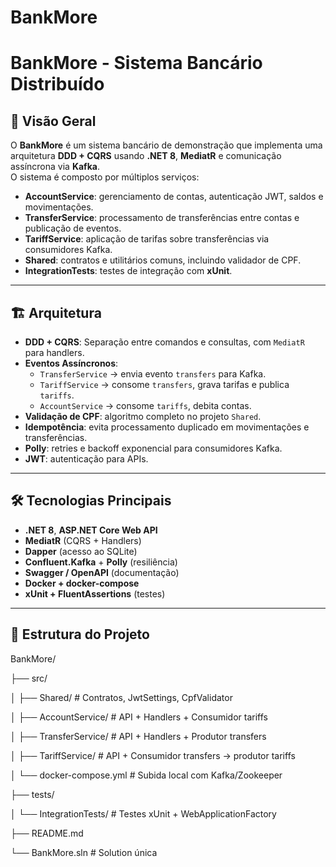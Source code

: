 # BankMore
 
# BankMore - Sistema Bancário Distribuído

## 📖 Visão Geral
O **BankMore** é um sistema bancário de demonstração que implementa uma arquitetura **DDD + CQRS** usando **.NET 8**, **MediatR** e comunicação assíncrona via **Kafka**.  
O sistema é composto por múltiplos serviços:
- **AccountService**: gerenciamento de contas, autenticação JWT, saldos e movimentações.
- **TransferService**: processamento de transferências entre contas e publicação de eventos.
- **TariffService**: aplicação de tarifas sobre transferências via consumidores Kafka.
- **Shared**: contratos e utilitários comuns, incluindo validador de CPF.
- **IntegrationTests**: testes de integração com **xUnit**.

---

## 🏗 Arquitetura
- **DDD + CQRS**: Separação entre comandos e consultas, com `MediatR` para handlers.
- **Eventos Assíncronos**:  
  - `TransferService` → envia evento `transfers` para Kafka.
  - `TariffService` → consome `transfers`, grava tarifas e publica `tariffs`.
  - `AccountService` → consome `tariffs`, debita contas.
- **Validação de CPF**: algoritmo completo no projeto `Shared`.
- **Idempotência**: evita processamento duplicado em movimentações e transferências.
- **Polly**: retries e backoff exponencial para consumidores Kafka.
- **JWT**: autenticação para APIs.

---

## 🛠 Tecnologias Principais
- **.NET 8**, **ASP.NET Core Web API**
- **MediatR** (CQRS + Handlers)
- **Dapper** (acesso ao SQLite)
- **Confluent.Kafka** + **Polly** (resiliência)
- **Swagger / OpenAPI** (documentação)
- **Docker + docker-compose**
- **xUnit + FluentAssertions** (testes)

---

## 📂 Estrutura do Projeto

BankMore/

├── src/

│ ├── Shared/ # Contratos, JwtSettings, CpfValidator

│ ├── AccountService/ # API + Handlers + Consumidor tariffs

│ ├── TransferService/ # API + Handlers + Produtor transfers

│ ├── TariffService/ # API + Consumidor transfers -> produtor tariffs

│ └── docker-compose.yml # Subida local com Kafka/Zookeeper

├── tests/

│ └── IntegrationTests/ # Testes xUnit + WebApplicationFactory

├── README.md

└── BankMore.sln # Solution única
